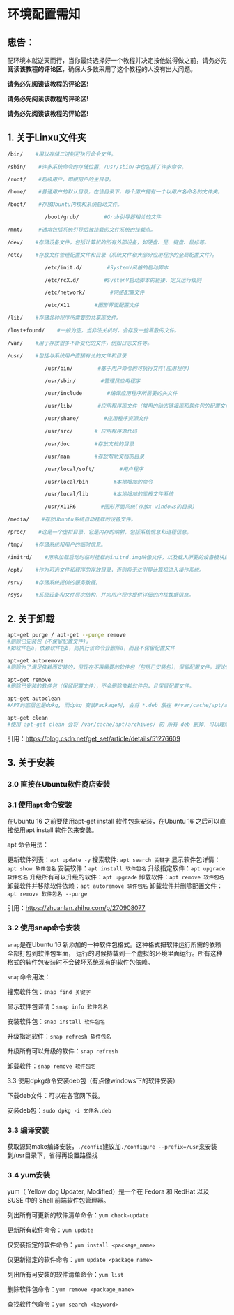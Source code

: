 # 环境配置需知

## 忠告：

配环境本就逆天而行，当你最终选择好一个教程并决定按他说得做之前，请务必先**阅读该教程的评论区**，确保大多数采用了这个教程的人没有出大问题。

**请务必先阅读该教程的评论区!**

**请务必先阅读该教程的评论区!**

**请务必先阅读该教程的评论区!**

## 1. 关于Linxu文件夹

```bash
/bin/    #用以存储二进制可执行命令文件。

/sbin/    #许多系统命令的存储位置，/usr/sbin/中也包括了许多命令。

/root/    #超级用户，即根用户的主目录。

/home/    #普通用户的默认目录，在该目录下，每个用户拥有一个以用户名命名的文件夹。

/boot/    #存放Ubuntu内核和系统启动文件。

            /boot/grub/        #Grub引导器相关的文件

/mnt/     #通常包括系统引导后被挂载的文件系统的挂载点。

/dev/    #存储设备文件，包括计算机的所有外部设备，如硬盘、是、键盘、鼠标等。

/etc/    #存放文件管理配置文件和目录（系统文件和大部分应用程序的全局配置文件）。

            /etc/init.d/        #SystemV风格的启动脚本

            /etc/rcX.d/        #SystenV启动脚本的链接，定义运行级别

            /etc/network/        #网络配置文件

            /etc/X11        #图形界面配置文件

/lib/    #存储各种程序所需要的共享库文件。

/lost+found/    #一般为空，当非法关机时，会存放一些零散的文件。

/var/    #用于存放很多不断变化的文件，例如日志文件等。

/usr/    #包括与系统用户直接有关的文件和目录

            /usr/bin/        #基于用户命令的可执行文件(应用程序)

            /usr/sbin/        #管理员应用程序

            /usr/include        #编译应用程序所需要的头文件

            /usr/lib/        #应用程序库文件（常用的动态链接库和软件包的配置文件）

            /usr/share/        #应用程序资源文件

            /usr/src/       # 应用程序源代码

            /usr/doc        #存放文档的目录

            /usr/man        #存放帮助文档的目录

            /usr/local/soft/        #用户程序

            /usr/local/bin        #本地增加的命令

            /usr/local/lib        #本地增加的库根文件系统

            /usr/X11R6        #图形界面系统(存放x windows的目录)

/media/    #存放Ubuntu系统自动挂载的设备文件。

/proc/    #这是一个虚拟目录，它是内存的映射，包括系统信息和进程信息。

/tmp/    #存储系统和用户的临时信息。

/initrd/    #用来加载启动时临时挂载的initrd.img映像文件，以及载入所要的设备模块目录。

/opt/    #作为可选文件和程序的存放目录，否则将无法引导计算机进入操作系统。

/srv/    #存储系统提供的服务数据。

/sys/    #系统设备和文件层次结构，并向用户程序提供详细的内核数据信息。
```



## 2. 关于卸载

```bash
apt-get purge / apt-get --purge remove
#删除已安装包（不保留配置文件)。
#如软件包a，依赖软件包b，则执行该命令会删除a，而且不保留配置文件

apt-get autoremove
#删除为了满足依赖而安装的，但现在不再需要的软件包（包括已安装包），保留配置文件。理论安全，当所有安装卸载几乎都用apt操作时十分安全，如果不全是apt也是会有卸载需要软件的可能性

apt-get remove
#删除已安装的软件包（保留配置文件），不会删除依赖软件包，且保留配置文件。

apt-get autoclean
#APT的底层包是dpkg, 而dpkg 安装Package时, 会将 *.deb 放在 #/var/cache/apt/archives/中，apt-get autoclean 只会删除 #/var/cache/apt/archives/ 已经过期的deb。

apt-get clean
#使用 apt-get clean 会将 /var/cache/apt/archives/ 的 所有 deb 删掉，可以理解为 rm /var/cache/apt/archives/*.deb。
```

引用：https://blog.csdn.net/get_set/article/details/51276609

## 3. 关于安装

### 3.0 直接在Ubuntu软件商店安装



### 3.1 使用`apt`命令安装

在Ubuntu 16 之前要使用apt-get install 软件包来安装，在Ubuntu 16 之后可以直接使用apt install 软件包来安装。

apt 命令用法：

更新软件列表：``apt update -y``
搜索软件: ``apt search 关键字``
显示软件包详情：``apt show 软件包名``
安装软件：``apt install 软件包名``
升级指定软件：``apt upgrade 软件包名``
升级所有可以升级的软件：``apt upgrade``
卸载软件：``apt remove 软件包名``
卸载软件并移除软件依赖：``apt autoremove 软件包名``
卸载软件并删除配置文件：``apt remove 软件包名 --purge``

引用：https://zhuanlan.zhihu.com/p/270908077



### 3.2 使用snap命令安装

`snap`是在Ubuntu 16 新添加的一种软件包格式。这种格式把软件运行所需的依赖全部打包到软件包里面， 运行的时候持载到一个虚拟的环境里面运行。所有这种格式的软件包安装时不会破坏系统现有的软件包依赖。

`snap`命令用法：

搜索软件包：`snap find 关键字`

显示软件包详情：`snap info 软件包名`

安装软件包：`snap install 软件包名`

升级指定软件：`snap refresh 软件包名`

升级所有可以升级的软件：`snap refresh`

卸载软件：`snap remove 软件包名`



3.3 使用dpkg命令安装deb包（有点像windows下的软件安装）

下载deb文件：可以在各官网下载。

安装deb包：``sudo dpkg -i 文件名.deb``



### 3.3 编译安装

获取源码make编译安装，`./config`建议加`./configure --prefix=/usr`来安装到/usr目录下，省得再设置路径找

### 3.4 yum安装

yum（ Yellow dog Updater, Modified）是一个在 Fedora 和 RedHat 以及 SUSE 中的 Shell 前端软件包管理器。

列出所有可更新的软件清单命令：``yum check-update``

更新所有软件命令：``yum update``

仅安装指定的软件命令：``yum install <package_name>``

仅更新指定的软件命令：``yum update <package_name>``

列出所有可安裝的软件清单命令：``yum list``

删除软件包命令：``yum remove <package_name>``

查找软件包命令：``yum search <keyword>``

